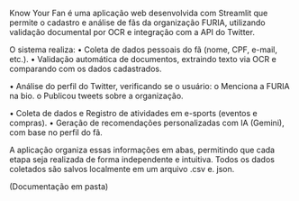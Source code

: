 Know Your Fan
é uma aplicação web desenvolvida com Streamlit que permite o cadastro e análise de fãs da organização FURIA, utilizando validação documental por OCR e integração com a API do Twitter.  

O sistema realiza: 
  • Coleta de dados pessoais do fã (nome, CPF, e-mail, etc.). 
  • Validação automática de documentos, extraindo texto via OCR e comparando com os dados cadastrados. 
  
• Análise do perfil do Twitter, verificando se o usuário: 
  o Menciona a FURIA na bio. 
  o Publicou tweets sobre a organização. 
  
• Coleta de dados e Registro de atividades em e-sports (eventos e compras). 
• Geração de recomendações personalizadas com IA (Gemini), com base no perfil do fã. 

A aplicação organiza essas informações em abas, permitindo que cada etapa seja 
realizada de forma independente e intuitiva. Todos os dados coletados são salvos 
localmente em um arquivo .csv e. json.

(Documentação em pasta)
